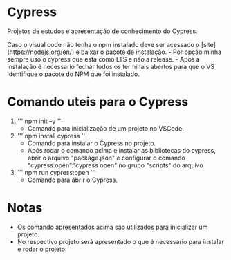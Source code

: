 # Cypress
Projetos de estudos e apresentação de conhecimento do Cypress.

Caso o visual code não tenha o npm instalado deve ser acessado o [site] (https://nodejs.org/en/) e baixar o pacote de instalação.
    - Por opção minha sempre uso o cypress que está como LTS e não a release.
    - Após a instalação é necessario fechar todos os terminais abertos para que o VS identifique o pacote do NPM que foi instalado.

# Comando uteis para o Cypress

1. ''' npm init –y '''
    - Comando para inicialização de um projeto no VSCode. 
2. ''' npm install cypress '''
    - Comando para instalar o Cypress no projeto.
    - Após rodar o comando acima e instalar as bibliotecas do cypress, abrir o arquivo "package.json" e configurar o comando "cypress:open”:”cypress open" no grupo "scripts" do arquivo
3. ''' npm run cypress:open '''
    - Comando para abrir o Cypress.

# Notas
- Os comando apresentados acima são utilizados para inicializar um projeto.
- No respectivo projeto será apresentado o que é necessario para instalar e rodar o projeto.
